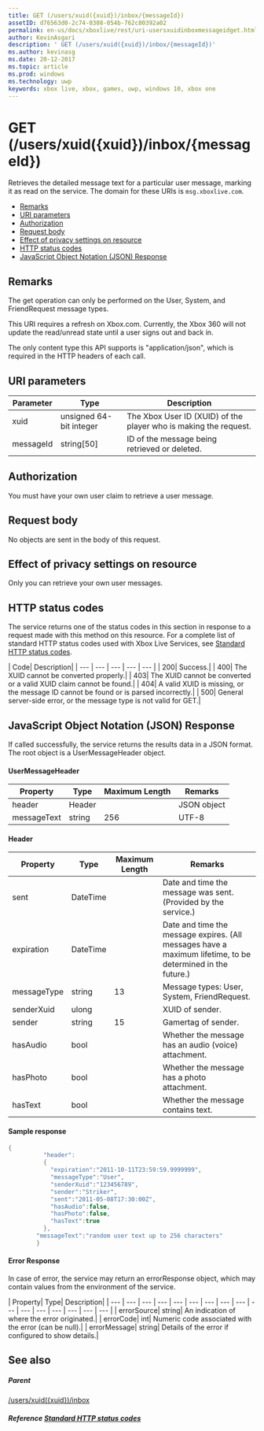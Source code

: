 ```yaml
---
title: GET (/users/xuid({xuid})/inbox/{messageId})
assetID: d76563d0-2c74-0308-054b-762c80392a02
permalink: en-us/docs/xboxlive/rest/uri-usersxuidinboxmessageidget.html
author: KevinAsgari
description: ' GET (/users/xuid({xuid})/inbox/{messageId})'
ms.author: kevinasg
ms.date: 20-12-2017
ms.topic: article
ms.prod: windows
ms.technology: uwp
keywords: xbox live, xbox, games, uwp, windows 10, xbox one
---
```



# GET (/users/xuid({xuid})/inbox/{messageId})
Retrieves the detailed message text for a particular user message, marking it as read on the service.
The domain for these URIs is `msg.xboxlive.com`.

  * [Remarks](#ID4EV)
  * [URI parameters](#ID4EEB)
  * [Authorization](#ID4ERB)
  * [Request body](#ID4E3B)
  * [Effect of privacy settings on resource](#ID4EJC)
  * [HTTP status codes](#ID4EUC)
  * [JavaScript Object Notation (JSON) Response](#ID4EUE)

<a id="ID4EV"></a>


## Remarks

The get operation can only be performed on the User, System, and FriendRequest message types.

This URI requires a refresh on Xbox.com. Currently, the Xbox 360 will not update the read/unread state until a user signs out and back in.

The only content type this API supports is "application/json", which is required in the HTTP headers of each call.

<a id="ID4EEB"></a>


## URI parameters

| Parameter| Type| Description|
| --- | --- | --- |
| xuid | unsigned 64-bit integer | The Xbox User ID (XUID) of the player who is making the request. |
| messageId | string[50] | ID of the message being retrieved or deleted. |

<a id="ID4ERB"></a>


## Authorization

You must have your own user claim to retrieve a user message.

<a id="ID4E3B"></a>


## Request body

No objects are sent in the body of this request.

<a id="ID4EJC"></a>


## Effect of privacy settings on resource

Only you can retrieve your own user messages.

<a id="ID4EUC"></a>


## HTTP status codes

The service returns one of the status codes in this section in response to a request made with this method on this resource. For a complete list of standard HTTP status codes used with Xbox Live Services, see [Standard HTTP status codes](../../additional/httpstatuscodes.md).

| Code| Description|
| --- | --- | --- | --- | --- |
| 200| Success.|
| 400| The XUID cannot be converted properly.|
| 403| The XUID cannot be converted or a valid XUID claim cannot be found.|
| 404| A valid XUID is missing, or the message ID cannot be found or is parsed incorrectly.|
| 500| General server-side error, or the message type is not valid for GET.|

<a id="ID4EUE"></a>


## JavaScript Object Notation (JSON) Response

If called successfully, the service returns the results data in a JSON format. The root object is a UserMessageHeader object.

#### UserMessageHeader

| Property| Type| Maximum Length| Remarks|
| --- | --- | --- | --- |
| header| Header|  | JSON object|
| messageText| string| 256| UTF-8|

#### Header

| Property| Type| Maximum Length| Remarks|
| --- | --- | --- | --- |
| sent| DateTime|  | Date and time the message was sent. (Provided by the service.)|
| expiration| DateTime|  | Date and time the message expires. (All messages have a maximum lifetime, to be determined in the future.)|
| messageType| string| 13| Message types: User, System, FriendRequest.|
| senderXuid| ulong|  | XUID of sender.|
| sender| string| 15| Gamertag of sender.|
| hasAudio| bool|  | Whether the message has an audio (voice) attachment.|
| hasPhoto| bool|  | Whether the message has a photo attachment.|
| hasText| bool|  | Whether the message contains text.|

#### Sample response

```cpp
{
          "header":
          {
            "expiration":"2011-10-11T23:59:59.9999999",
            "messageType":"User",
            "senderXuid":"123456789",
            "sender":"Striker",
            "sent":"2011-05-08T17:30:00Z",
            "hasAudio":false,
            "hasPhoto":false,
            "hasText":true
          },
        "messageText":"random user text up to 256 characters"
        }

```

#### Error Response

In case of error, the service may return an errorResponse object, which may contain values from the environment of the service.

| Property| Type| Description|
| --- | --- | --- | --- | --- | --- | --- | --- | --- | --- | --- | --- | --- | --- | --- | --- |
| errorSource| string| An indication of where the error originated.|
| errorCode| int| Numeric code associated with the error (can be null).|
| errorMessage| string| Details of the error if configured to show details.|

<a id="ID4E3DAC"></a>


## See also

<a id="ID4E5DAC"></a>


##### Parent  

[/users/xuid({xuid})/inbox](uri-usersxuidinbox.md)


<a id="ID4EMEAC"></a>


##### Reference  [Standard HTTP status codes](../../additional/httpstatuscodes.md)
